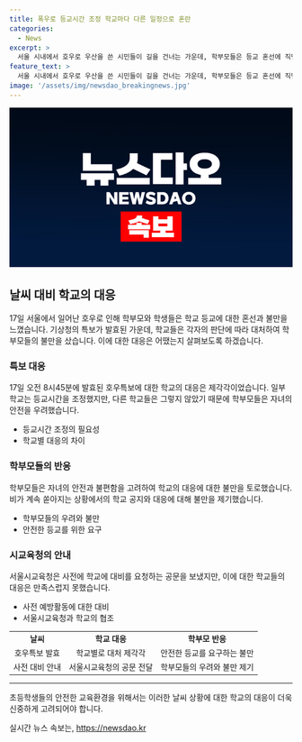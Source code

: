 ```yaml
---
title: 폭우로 등교시간 조정 학교마다 다른 일정으로 혼란
categories:
  - News
excerpt: >
  서울 시내에서 호우로 우산을 쓴 시민들이 길을 건너는 가운데, 학부모들은 등교 혼선에 직면했다. 기상청의 호우 예보로 인해 학교들은 대처가 제각각이었고, 일부 학부모는 자녀의 안전을 우려해 불만을 터뜨렸다. 학부모들은 학교의 대응이 더 신속해져야 한다고 주장했다. 지난 15일 서울시교육청은 학교에 대비 조치를 철저히 할 것을 당부하는 공문을 보냈으나, 현장에서의 대응은 아쉬움을 남기고 있다.
feature_text: >
  서울 시내에서 호우로 우산을 쓴 시민들이 길을 건너는 가운데, 학부모들은 등교 혼선에 직면했다. 기상청의 호우 예보로 인해 학교들은 대처가 제각각이었고, 일부 학부모는 자녀의 안전을 우려해 불만을 터뜨렸다. 학부모들은 학교의 대응이 더 신속해져야 한다고 주장했다. 지난 15일 서울시교육청은 학교에 대비 조치를 철저히 할 것을 당부하는 공문을 보냈으나, 현장에서의 대응은 아쉬움을 남기고 있다.
image: '/assets/img/newsdao_breakingnews.jpg'
---
```


<p><img src="/assets/img/newsdao_breakingnews.jpg" alt="bookingtag 속보" /></p>

<h2 data-ke-size="size26">날씨 대비 학교의 대응</h2>

<p data-ke-size="size16">17일 서울에서 일어난 호우로 인해 학부모와 학생들은 학교 등교에 대한 혼선과 불만을 느꼈습니다. 기상청의 특보가 발효된 가운데, 학교들은 각자의 판단에 따라 대처하여 학부모들의 불만을 샀습니다. 이에 대한 대응은 어땠는지 살펴보도록 하겠습니다.</p>

<h3><b>특보 대응</b></h3>

<p data-ke-size="size16">17일 오전 8시45분에 발효된 호우특보에 대한 학교의 대응은 제각각이었습니다. 일부 학교는 등교시간을 조정했지만, 다른 학교들은 그렇지 않았기 때문에 학부모들은 자녀의 안전을 우려했습니다.</p>

<ul>
  <li>등교시간 조정의 필요성</li>
  <li>학교별 대응의 차이</li>
</ul>

<h3><b>학부모들의 반응</b></h3>

<p data-ke-size="size16">학부모들은 자녀의 안전과 불편함을 고려하여 학교의 대응에 대한 불만을 토로했습니다. 비가 계속 쏟아지는 상황에서의 학교 공지와 대응에 대해 불만을 제기했습니다.</p>

<ul>
  <li>학부모들의 우려와 불만</li>
  <li>안전한 등교를 위한 요구</li>
</ul>

<h3><b>시교육청의 안내</b></h3>

<p data-ke-size="size16">서울시교육청은 사전에 학교에 대비를 요청하는 공문을 보냈지만, 이에 대한 학교들의 대응은 만족스럽지 못했습니다.</p>

<ul>
  <li>사전 예방활동에 대한 대비</li>
  <li>서울시교육청과 학교의 협조</li>
</ul>

<table>
  <tr>
    <td style="text-align: center; height: 17px;"><b>날씨</b></td>
    <td style="text-align: center; height: 17px;"><b>학교 대응</b></td>
    <td style="text-align: center; height: 17px;"><b>학부모 반응</b></td>
  </tr>
  <tr>
    <td style="text-align: center; height: 17px;">호우특보 발효</td>
    <td style="text-align: center; height: 17px;">학교별로 대처 제각각</td>
    <td style="text-align: center; height: 17px;">안전한 등교를 요구하는 불만</td>
  </tr>
  <tr>
    <td style="text-align: center; height: 17px;">사전 대비 안내</td>
    <td style="text-align: center; height: 17px;">서울시교육청의 공문 전달</td>
    <td style="text-align: center; height: 17px;">학부모들의 우려와 불만 제기</td>
  </tr>
</table>

<hr>

<p data-ke-size="size16">초등학생들의 안전한 교육환경을 위해서는 이러한 날씨 상황에 대한 학교의 대응이 더욱 신중하게 고려되어야 합니다.</p>
실시간 뉴스 속보는, <a href="https://newsdao.kr" rel="dofollow">https://newsdao.kr</a>


